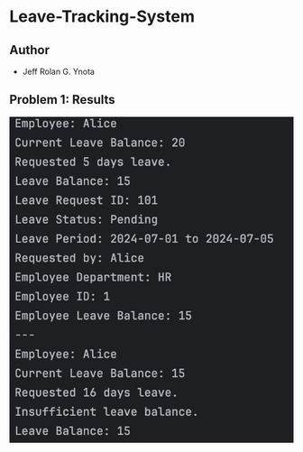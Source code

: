 # Leave-Tracking-System

## Author
- Jeff Rolan G. Ynota

## Problem 1: Results
![Problem Screenshot](src/images/problem1.jpeg)